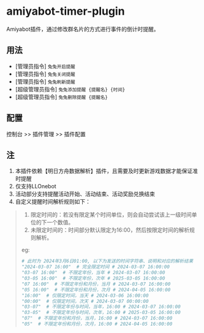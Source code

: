 # amiyabot-timer-plugin
Amiyabot插件，通过修改群名片的方式进行事件的倒计时提醒。

## 用法
- [管理员指令] `兔兔开启提醒`
- [管理员指令] `兔兔关闭提醒`
- [管理员指令] `兔兔刷新提醒`
- [超级管理员指令] `兔兔添加提醒 {提醒名} {时间}`
- [超级管理员指令] `兔兔删除提醒 {提醒名}`

## 配置
控制台 >> 插件管理 >> 插件配置

## 注
1. 本插件依赖【明日方舟数据解析】插件，且需要及时更新游戏数据才能保证准时提醒
1. 仅支持LLOnebot
1. 活动部分支持提醒活动开始、活动结束、活动奖励兑换结束
1. 自定义提醒时间解析规则如下：
> 1. 限定时间的：若没有限定某个时间单位，则会自动尝试该上一级时间单位的下一个数值。
> 2. 未限定时间的：时间部分默认限定为16:00，然后按限定时间的解析规则解析。
>
> eg: 
> ``` python
> # 此时为 2024年3月6日01:00, 以下为发送的时间字符串、说明和对应的解析结果
> "2024-03-07 16:00"  # 完全限定时间 # 2024-03-07 16:00:00
> "03-07 16:00"  # 不限定年份，当年 # 2024-03-07 16:00:00
> "03-05 16:00"  # 不限定年份，次年 # 2025-03-05 16:00:00
> "07 16:00"  # 不限定年份和月份，当月 # 2024-03-07 16:00:00
> "05 16:00"  # 不限定年份和月份，次月 # 2024-04-05 16:00:00
> "16:00"  # 仅限定时间，当天 # 2024-03-06 16:00:00
> "00:00"  # 仅限定时间，次天 # 2024-03-07 00:00:00
> "03-07"  # 不限定年份与时间，当年，16:00 # 2024-03-07 16:00:00
> "03-05"  # 不限定年份与时间，次年，16:00 # 2025-03-05 16:00:00
> "07"  # 不限定年份和月份，当月，16:00 # 2024-03-07 16:00:00
> "05"  # 不限定年份和月份，次月，16:00 # 2024-04-05 16:00:00
> ```